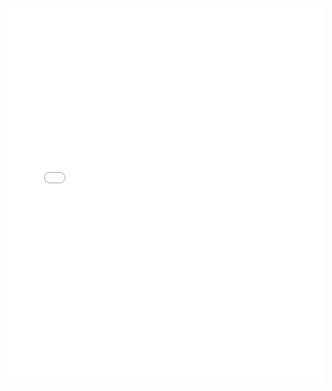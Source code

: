 <embed src="algorithms-and-data-structures/Hashmap/Øving4.pdf" type="application/pdf" width="100%" height="600px" />
